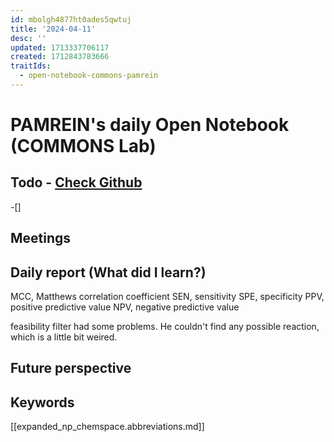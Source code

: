 ```yaml
---
id: mbolgh4877ht0ades5qwtuj
title: '2024-04-11'
desc: ''
updated: 1713337706117
created: 1712843783666
traitIds:
  - open-notebook-commons-pamrein
---
```


# PAMREIN's daily Open Notebook (COMMONS Lab)

## Todo - [Check Github](https://github.com/orgs/commons-research/projects/2/views/1)
-[]


## Meetings



## Daily report (What did I learn?)
MCC, Matthews correlation coefficient
SEN, sensitivity 
SPE, specificity
PPV, positive predictive value 
NPV, negative predictive value

feasibility filter had some problems. He couldn't find any possible reaction, which is a little bit weired. 

## Future perspective



## Keywords
[[expanded_np_chemspace.abbreviations.md]]
